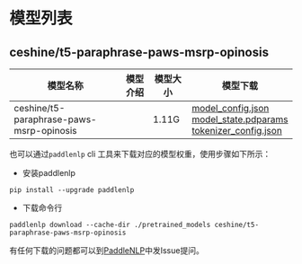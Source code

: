 #  模型列表

## ceshine/t5-paraphrase-paws-msrp-opinosis

| 模型名称 | 模型介绍 | 模型大小  | 模型下载 |
| --- | --- | --- | --- |
|ceshine/t5-paraphrase-paws-msrp-opinosis|  | 1.11G | [model_config.json](https://bj.bcebos.com/paddlenlp/models/community/ceshine/t5-paraphrase-paws-msrp-opinosis/model_config.json)<br>[model_state.pdparams](https://bj.bcebos.com/paddlenlp/models/community/ceshine/t5-paraphrase-paws-msrp-opinosis/model_state.pdparams)<br>[tokenizer_config.json](https://bj.bcebos.com/paddlenlp/models/community/ceshine/t5-paraphrase-paws-msrp-opinosis/tokenizer_config.json) |

也可以通过`paddlenlp` cli 工具来下载对应的模型权重，使用步骤如下所示：

* 安装paddlenlp

```shell
pip install --upgrade paddlenlp
```

* 下载命令行

```shell
paddlenlp download --cache-dir ./pretrained_models ceshine/t5-paraphrase-paws-msrp-opinosis
```

有任何下载的问题都可以到[PaddleNLP](https://github.com/PaddlePaddle/PaddleNLP)中发Issue提问。